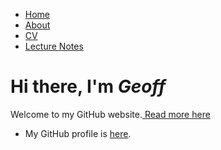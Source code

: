 <html>
	<head>
		<title>Geoff</title>
	</head>
	<body>
		<nav>
    		<ul>
        		<li><a href="/">Home</a></li>
	        	<li><a href="/about">About</a></li>
        		<li><a href="/cv">CV</a></li>
        		<li><a href="/lecture notes">Lecture Notes</a></li>
    		</ul>
		</nav>
		<div class="container">
    		<div class="blurb">
        		<h1>Hi there, I'm <em>Geoff</em></h1>
			<p>Welcome to my GitHub website.<a href="/about"> Read more here</a></p>
    		</div><!-- /.blurb -->
		</div><!-- /.container -->
		<footer>
    		<ul>
        		<li>My GitHub profile is <a href="https://github.com/gjys2000">here</a>.</li>
			</ul>
		</footer>
	</body>
</html>
